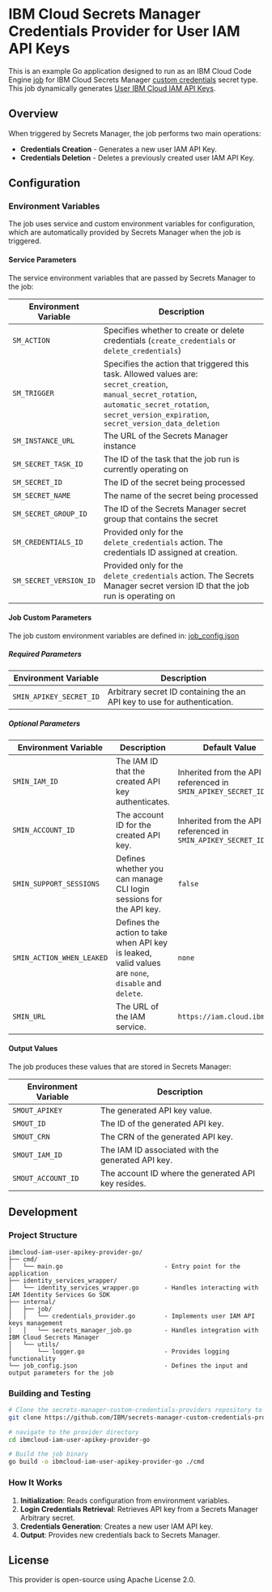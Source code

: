 # IBM Cloud Secrets Manager Credentials Provider for User IAM API Keys

This is an example Go application designed to run as an IBM Cloud Code Engine [job](https://cloud.ibm.com/docs/codeengine?topic=codeengine-job-plan) for IBM Cloud Secrets Manager [custom credentials](https://cloud.ibm.com/docs/secrets-manager?topic=secrets-manager-getting-started) secret type. This job dynamically generates [User IBM Cloud IAM API Keys](https://cloud.ibm.com/docs/account?topic=account-manapikey).

## Overview

When triggered by Secrets Manager, the job performs two main operations:

* **Credentials Creation** - Generates a new user IAM API Key.
* **Credentials Deletion** - Deletes a previously created user IAM API Key.

## Configuration

### Environment Variables

The job uses service and custom environment variables for configuration, which are automatically provided by Secrets Manager when the job is triggered.

#### Service Parameters

The service environment variables that are passed by Secrets Manager to the job:

| Environment Variable   | Description                                                                                                                                                                                              |
|------------------------|----------------------------------------------------------------------------------------------------------------------------------------------------------------------------------------------------------|
| `SM_ACTION`            | Specifies whether to create or delete credentials (`create_credentials` or `delete_credentials`)                                                                                                         |
| `SM_TRIGGER`           | Specifies the action that triggered this task. Allowed values are: `secret_creation`, `manual_secret_rotation`, `automatic_secret_rotation`, `secret_version_expiration`, `secret_version_data_deletion` |
| `SM_INSTANCE_URL`      | The URL of the Secrets Manager instance                                                                                                                                                                  |
| `SM_SECRET_TASK_ID`    | The ID of the task that the job run is currently operating on                                                                                                                                            |
| `SM_SECRET_ID`         | The ID of the secret being processed                                                                                                                                                                     |
| `SM_SECRET_NAME`       | The name of the secret being processed                                                                                                                                                                   |
| `SM_SECRET_GROUP_ID`   | The ID of the Secrets Manager secret group that contains the secret                                                                                                                                      |
| `SM_CREDENTIALS_ID`    | Provided only for the `delete_credentials` action. The credentials ID assigned at creation.                                                                                                              |
| `SM_SECRET_VERSION_ID` | Provided only for the `delete_credentials` action. The Secrets Manager secret version ID that the job run is operating on                                                                                |

#### Job Custom Parameters

The job custom environment variables are defined in: [job_config.json](./job_config.json)

##### Required Parameters

| Environment Variable   | Description                                                                           |
|------------------------|---------------------------------------------------------------------------------------|
| `SMIN_APIKEY_SECRET_ID` | Arbitrary secret ID containing the an API key to use for authentication.              |

##### Optional Parameters

| Environment Variable      | Description                                                                                                                                         | Default Value                                                    |
|---------------------------|-----------------------------------------------------------------------------------------------------------------------------------------------------|------------------------------------------------------------------|
| `SMIN_IAM_ID`             | The IAM ID that the created API key authenticates.                                                                                                  | Inherited from the API key referenced in `SMIN_APIKEY_SECRET_ID` |
| `SMIN_ACCOUNT_ID`         | The account ID for the created API key.                                                                                                             | Inherited from the API key referenced in `SMIN_APIKEY_SECRET_ID` |
| `SMIN_SUPPORT_SESSIONS`   | Defines whether you can manage CLI login sessions for the API key.                                                                                  | `false`                                                          |
| `SMIN_ACTION_WHEN_LEAKED` | Defines the action to take when API key is leaked, valid values are `none`, `disable` and `delete`.                                                 | `none`                                                           |
| `SMIN_URL`                | The URL of the IAM service.                                                                                                                         | `https://iam.cloud.ibm.com`                                                             |

#### Output Values

The job produces these values that are stored in Secrets Manager:

| Environment Variable | Description                                         |
|----------------------|-----------------------------------------------------|
| `SMOUT_APIKEY`       | The generated API key value.                        |
| `SMOUT_ID`           | The ID of the generated API key.                    |
| `SMOUT_CRN`          | The CRN of the generated API key.                   |
| `SMOUT_IAM_ID`       | The IAM ID associated with the generated API key.   |
| `SMOUT_ACCOUNT_ID`   | The account ID where the generated API key resides. |

## Development

### Project Structure

```
ibmcloud-iam-user-apikey-provider-go/
├── cmd/
│   └── main.go                            - Entry point for the application
├── identity_services_wrapper/
│   └── identity_services_wrapper.go       - Handles interacting with IAM Identity Services Go SDK
├── internal/
│   ├── job/
│   │   └── credentials_provider.go        - Implements user IAM API keys management
│   │   └── secrets_manager_job.go         - Handles integration with IBM Cloud Secrets Manager
│   └── utils/
│       └── logger.go                      - Provides logging functionality
└── job_config.json                        - Defines the input and output parameters for the job
```

### Building and Testing

```bash
# Clone the secrets-manager-custom-credentials-providers repository to your local machine
git clone https://github.com/IBM/secrets-manager-custom-credentials-providers

# navigate to the provider directory
cd ibmcloud-iam-user-apikey-provider-go

# Build the job binary
go build -o ibmcloud-iam-user-apikey-provider-go ./cmd
```

### How It Works

1. **Initialization**: Reads configuration from environment variables.
2. **Login Credentials Retrieval**: Retrieves API key from a Secrets Manager Arbitrary secret.
3. **Credentials Generation**: Creates a new user IAM API key.
4. **Output**: Provides new credentials back to Secrets Manager.

## License

This provider is open-source using Apache License 2.0.

